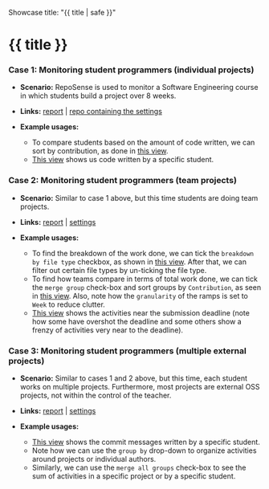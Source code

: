 <variable name="title">Showcase</variable>
<frontmatter>
  title: "{{ title | safe }}"
</frontmatter>

<h1 class="display-3"><md>{{ title }}</md></h1>


### Case 1: Monitoring student programmers (**individual** projects)

* **Scenario:** RepoSense is used to monitor a Software Engineering course in which students build a project over 8 weeks.

* **Links:** [report](https://nus-cs2103-ay2021s1.github.io/ip-dashboard/#sort=groupTitle&groupSelect=groupByAuthors&search=&sortWithin=title&since=2020-08-14&until=2020-09-27&timeframe=commit&mergegroup=&breakdown=false) | [repo containing the settings](https://github.com/nus-cs2103-AY2021S1/ip-dashboard)

* **Example usages:**
  * To compare students based on the amount of code written, we can sort by contribution, as done in [this view](https://nus-cs2103-ay2021s1.github.io/ip-dashboard/#sort=totalCommits%20dsc&groupSelect=groupByAuthors&search=&sortWithin=title&since=2020-08-14&until=2020-09-27&timeframe=day&mergegroup=&breakdown=false).
  * [This view](https://nus-cs2103-ay2021s1.github.io/ip-dashboard/#sort=groupTitle&groupSelect=groupByAuthors&search=&sortWithin=title&since=2020-08-14&until=2020-09-27&timeframe=commit&mergegroup=&breakdown=false&tabOpen=true&tabType=authorship&tabAuthor=sc-arecrow&tabRepo=sc-arecrow%2Fip%5Bmaster%5D&authorshipIsMergeGroup=false&authorshipFileTypes=java~md~fxml~sh~bat~gradle~txt) shows us code written by a specific student.

<!-- ------------------------------------------------------------------------------------------------------ -->

### Case 2: Monitoring student programmers (**team** projects)

* **Scenario:** Similar to case 1 above, but this time students are doing team projects.

* **Links:** [report](https://nus-cs2103-ay2021s1.github.io/tp-dashboard/#breakdown=true&search=&sort=groupTitle&sortWithin=title&since=2020-08-14&timeframe=commit&mergegroup=&groupSelect=groupByRepos&checkedFileTypes=docs~functional-code~test-code~other) | [settings](https://github.com/nus-cs2103-AY2021S1/tp-dashboard)

* **Example usages:**
  * To find the breakdown of the work done, we can tick the `breakdown by file type` checkbox, as shown in [this view](https://nus-cs2103-ay2021s1.github.io/tp-dashboard/#breakdown=true&search=&sort=groupTitle&sortWithin=title&since=2020-08-14&timeframe=commit&mergegroup=&groupSelect=groupByRepos&checkedFileTypes=test-code~other~functional-code~docs). After that, we can filter out certain file types by un-ticking the file type.
  * To find how teams compare in terms of total work done, we can tick the `merge group` check-box and sort groups by `Contribution`, as seen in [this view](https://nus-cs2103-ay2021s1.github.io/tp-dashboard/#breakdown=false&search=&sort=totalCommits%20dsc&sortWithin=title&since=2020-08-14&timeframe=week&mergegroup=AY2021S1-CS2103-F09-1%2Ftp%5Bmaster%5D~AY2021S1-CS2103-F09-2%2Ftp%5Bmaster%5D~AY2021S1-CS2103-F09-3%2Ftp%5Bmaster%5D~AY2021S1-CS2103-F09-4%2Ftp%5Bmaster%5D~AY2021S1-CS2103-F10-1%2Ftp%5Bmaster%5D~AY2021S1-CS2103-F10-2%2Ftp%5Bmaster%5D~AY2021S1-CS2103-F10-3%2Ftp%5Bmaster%5D~AY2021S1-CS2103-F10-4%2Ftp%5Bmaster%5D~AY2021S1-CS2103-T14-1%2Ftp%5Bmaster%5D~AY2021S1-CS2103-T14-2%2Ftp%5Bmaster%5D~AY2021S1-CS2103-T14-3%2Ftp%5Bmaster%5D~AY2021S1-CS2103-T14-4%2Ftp%5Bmaster%5D~AY2021S1-CS2103-T16-1%2Ftp%5Bmaster%5D~AY2021S1-CS2103-T16-2%2Ftp%5Bmaster%5D~AY2021S1-CS2103-T16-3%2Ftp%5Bmaster%5D~AY2021S1-CS2103-T16-4%2Ftp%5Bmaster%5D~AY2021S1-CS2103-W14-1%2Ftp%5Bmaster%5D~AY2021S1-CS2103-W14-2%2Ftp%5Bmaster%5D~AY2021S1-CS2103-W14-3%2Ftp%5Bmaster%5D~AY2021S1-CS2103-W14-4%2Ftp%5Bmaster%5D~AY2021S1-CS2103T-F11-1%2Ftp%5Bmaster%5D~AY2021S1-CS2103T-F11-2%2Ftp%5Bmaster%5D~AY2021S1-CS2103T-F11-3%2Ftp%5Bmaster%5D~AY2021S1-CS2103T-F11-4%2Ftp%5Bmaster%5D~AY2021S1-CS2103T-F12-1%2Ftp%5Bmaster%5D~AY2021S1-CS2103T-F12-2%2Ftp%5Bmaster%5D~AY2021S1-CS2103T-F12-3%2Ftp%5Bmaster%5D~AY2021S1-CS2103T-F12-4%2Ftp%5Bmaster%5D~AY2021S1-CS2103T-F13-1%2Ftp%5Bmaster%5D~AY2021S1-CS2103T-F13-2%2Ftp%5Bmaster%5D~AY2021S1-CS2103T-F13-3%2Ftp%5Bmaster%5D~AY2021S1-CS2103T-F13-4%2Ftp%5Bmaster%5D~AY2021S1-CS2103T-T09-1%2Ftp%5Bmaster%5D~AY2021S1-CS2103T-T09-2%2Ftp%5Bmaster%5D~AY2021S1-CS2103T-T09-3%2Ftp%5Bmaster%5D~AY2021S1-CS2103T-T09-4%2Ftp%5Bmaster%5D~AY2021S1-CS2103T-T10-1%2Ftp%5Bmaster%5D~AY2021S1-CS2103T-T10-2%2Ftp%5Bmaster%5D~AY2021S1-CS2103T-T10-3%2Ftp%5Bmaster%5D~AY2021S1-CS2103T-T10-4%2Ftp%5Bmaster%5D~AY2021S1-CS2103T-T11-1%2Ftp%5Bmaster%5D~AY2021S1-CS2103T-T11-2%2Ftp%5Bmaster%5D~AY2021S1-CS2103T-T11-3%2Ftp%5Bmaster%5D~AY2021S1-CS2103T-T11-4%2Ftp%5Bmaster%5D~AY2021S1-CS2103T-T12-1%2Ftp%5Bmaster%5D~AY2021S1-CS2103T-T12-2%2Ftp%5Bmaster%5D~AY2021S1-CS2103T-T12-3%2Ftp%5Bmaster%5D~AY2021S1-CS2103T-T12-4%2Ftp%5Bmaster%5D~AY2021S1-CS2103T-T13-1%2Ftp%5Bmaster%5D~AY2021S1-CS2103T-T13-2%2Ftp%5Bmaster%5D~AY2021S1-CS2103T-T13-3%2Ftp%5Bmaster%5D~AY2021S1-CS2103T-T13-4%2Ftp%5Bmaster%5D~AY2021S1-CS2103T-T15-1%2Ftp%5Bmaster%5D~AY2021S1-CS2103T-T15-2%2Ftp%5Bmaster%5D~AY2021S1-CS2103T-T15-3%2Ftp%5Bmaster%5D~AY2021S1-CS2103T-T15-4%2Ftp%5Bmaster%5D~AY2021S1-CS2103T-T17-1%2Ftp%5Bmaster%5D~AY2021S1-CS2103T-T17-2%2Ftp%5Bmaster%5D~AY2021S1-CS2103T-T17-3%2Ftp%5Bmaster%5D~AY2021S1-CS2103T-T17-4%2Ftp%5Bmaster%5D~AY2021S1-CS2103T-W10-1%2Ftp%5Bmaster%5D~AY2021S1-CS2103T-W10-2%2Ftp%5Bmaster%5D~AY2021S1-CS2103T-W10-3%2Ftp%5Bmaster%5D~AY2021S1-CS2103T-W10-4%2Ftp%5Bmaster%5D~AY2021S1-CS2103T-W11-1%2Ftp%5Bmaster%5D~AY2021S1-CS2103T-W11-2%2Ftp%5Bmaster%5D~AY2021S1-CS2103T-W11-3%2Ftp%5Bmaster%5D~AY2021S1-CS2103T-W11-4%2Ftp%5Bmaster%5D~AY2021S1-CS2103T-W12-1%2Ftp%5Bmaster%5D~AY2021S1-CS2103T-W12-2%2Ftp%5Bmaster%5D~AY2021S1-CS2103T-W12-3%2Ftp%5Bmaster%5D~AY2021S1-CS2103T-W12-4%2Ftp%5Bmaster%5D~AY2021S1-CS2103T-W13-1%2Ftp%5Bmaster%5D~AY2021S1-CS2103T-W13-2%2Ftp%5Bmaster%5D~AY2021S1-CS2103T-W13-3%2Ftp%5Bmaster%5D~AY2021S1-CS2103T-W13-4%2Ftp%5Bmaster%5D~AY2021S1-CS2103T-W15-1%2Ftp%5Bmaster%5D~AY2021S1-CS2103T-W15-2%2Ftp%5Bmaster%5D~AY2021S1-CS2103T-W15-3%2Ftp%5Bmaster%5D~AY2021S1-CS2103T-W15-4%2Ftp%5Bmaster%5D~AY2021S1-CS2103T-W16-1%2Ftp%5Bmaster%5D~AY2021S1-CS2103T-W16-2%2Ftp%5Bmaster%5D~AY2021S1-CS2103T-W16-3%2Ftp%5Bmaster%5D~AY2021S1-CS2103T-W16-4%2Ftp%5Bmaster%5D~AY2021S1-CS2103T-W17-1%2Ftp%5Bmaster%5D~AY2021S1-CS2103T-W17-2%2Ftp%5Bmaster%5D~AY2021S1-CS2103T-W17-3%2Ftp%5Bmaster%5D~AY2021S1-CS2103T-W17-4%2Ftp%5Bmaster%5D&groupSelect=groupByRepos). Also, note how <tooltip content="i.e., each ramp represents the work done by the entire team in the whole week">the `granularity` of the ramps is set to `Week`</tooltip> to reduce clutter.
  * [This view](https://nus-cs2113-ay1920s2.github.io/tp-dashboard/#search=&sort=groupTitle&sortWithin=title&since=2020-04-06&timeframe=commit&mergegroup=false&groupSelect=groupByRepos&breakdown=true) shows the activities near the submission deadline (note how some have overshot the deadline and some others show a frenzy of activities very near to the deadline).


<!-- ------------------------------------------------------------------------------------------------------ -->

### Case 3: Monitoring student programmers (**multiple** external projects)

* **Scenario:** Similar to cases 1 and 2 above, but this time, each student works on multiple projects. Furthermore, most projects are external OSS projects, not within the control of the teacher.

* **Links:** [report](https://nus-cs3281.github.io/2020-dashboard/#search=&sort=groupTitle&sortWithin=title&timeframe=commit&mergegroup=false&groupSelect=groupByAuthors&breakdown=false&since=2019-12-01) | [settings](https://github.com/nus-cs2113-AY1920S2/tp-dashboard)

* **Example usages:**
  * [This view](https://nus-cs3281.github.io/2020-dashboard/#search=&sort=groupTitle&sortWithin=title&since=2019-12-01&timeframe=commit&mergegroup=&groupSelect=groupByRepos&breakdown=false&tabOpen=true&tabType=zoom&zA=anubh-v&zR=CATcher-org%2FCATcher%5Bmaster%5D&zACS=118.09969788519638&zS=2019-12-01&zFS=&zU=2020-06-05&zMG=false&zFTF=commit&zFGS=groupByRepos) shows the commit messages written by a specific student.
  * Note how we can use the `group by` drop-down to organize activities around projects or individual authors.
  * Similarly, we can use the `merge all groups` check-box to see the sum of activities in a specific project or by a specific student.
